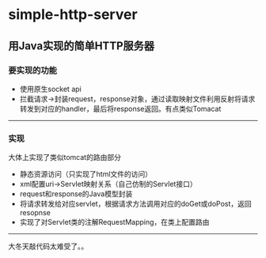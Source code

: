 # simple-http-server
## 用Java实现的简单HTTP服务器   
### 要实现的功能  
* 使用原生socket api  
* 拦截请求->封装request，response对象，通过读取映射文件利用反射将请求转发到对应的handler，最后将response返回。有点类似Tomacat  
---
### 实现
大体上实现了类似tomcat的路由部分  
* 静态资源访问（只实现了html文件的访问）   
* xml配置uri->Servlet映射关系（自己仿制的Servlet接口）
* request和response的Java模型封装  
* 将请求转发给对应servlet，根据请求方法调用对应的doGet或doPost，返回resopnse
* 实现了对Servlet类的注解RequestMapping，在类上配置路由
---
大冬天敲代码太难受了。。
